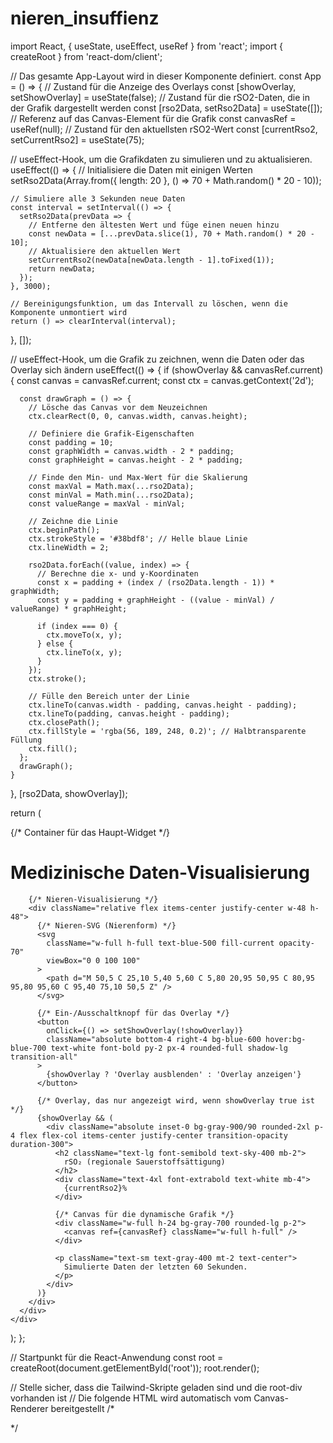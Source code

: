 # nieren_insuffienz
import React, { useState, useEffect, useRef } from 'react';
import { createRoot } from 'react-dom/client';

// Das gesamte App-Layout wird in dieser Komponente definiert.
const App = () => {
  // Zustand für die Anzeige des Overlays
  const [showOverlay, setShowOverlay] = useState(false);
  // Zustand für die rSO2-Daten, die in der Grafik dargestellt werden
  const [rso2Data, setRso2Data] = useState([]);
  // Referenz auf das Canvas-Element für die Grafik
  const canvasRef = useRef(null);
  // Zustand für den aktuellsten rSO2-Wert
  const [currentRso2, setCurrentRso2] = useState(75);

  // useEffect-Hook, um die Grafikdaten zu simulieren und zu aktualisieren.
  useEffect(() => {
    // Initialisiere die Daten mit einigen Werten
    setRso2Data(Array.from({ length: 20 }, () => 70 + Math.random() * 20 - 10));

    // Simuliere alle 3 Sekunden neue Daten
    const interval = setInterval(() => {
      setRso2Data(prevData => {
        // Entferne den ältesten Wert und füge einen neuen hinzu
        const newData = [...prevData.slice(1), 70 + Math.random() * 20 - 10];
        // Aktualisiere den aktuellen Wert
        setCurrentRso2(newData[newData.length - 1].toFixed(1));
        return newData;
      });
    }, 3000);

    // Bereinigungsfunktion, um das Intervall zu löschen, wenn die Komponente unmontiert wird
    return () => clearInterval(interval);
  }, []);

  // useEffect-Hook, um die Grafik zu zeichnen, wenn die Daten oder das Overlay sich ändern
  useEffect(() => {
    if (showOverlay && canvasRef.current) {
      const canvas = canvasRef.current;
      const ctx = canvas.getContext('2d');

      const drawGraph = () => {
        // Lösche das Canvas vor dem Neuzeichnen
        ctx.clearRect(0, 0, canvas.width, canvas.height);
        
        // Definiere die Grafik-Eigenschaften
        const padding = 10;
        const graphWidth = canvas.width - 2 * padding;
        const graphHeight = canvas.height - 2 * padding;
        
        // Finde den Min- und Max-Wert für die Skalierung
        const maxVal = Math.max(...rso2Data);
        const minVal = Math.min(...rso2Data);
        const valueRange = maxVal - minVal;

        // Zeichne die Linie
        ctx.beginPath();
        ctx.strokeStyle = '#38bdf8'; // Helle blaue Linie
        ctx.lineWidth = 2;
        
        rso2Data.forEach((value, index) => {
          // Berechne die x- und y-Koordinaten
          const x = padding + (index / (rso2Data.length - 1)) * graphWidth;
          const y = padding + graphHeight - ((value - minVal) / valueRange) * graphHeight;

          if (index === 0) {
            ctx.moveTo(x, y);
          } else {
            ctx.lineTo(x, y);
          }
        });
        ctx.stroke();

        // Fülle den Bereich unter der Linie
        ctx.lineTo(canvas.width - padding, canvas.height - padding);
        ctx.lineTo(padding, canvas.height - padding);
        ctx.closePath();
        ctx.fillStyle = 'rgba(56, 189, 248, 0.2)'; // Halbtransparente Füllung
        ctx.fill();
      };
      drawGraph();
    }
  }, [rso2Data, showOverlay]);

  return (
    <div className="bg-gray-900 min-h-screen flex items-center justify-center p-4">
      {/* Container für das Haupt-Widget */}
      <div className="relative w-full max-w-sm bg-gray-800 rounded-2xl shadow-xl p-6 flex flex-col items-center space-y-4 text-white">
        <h1 className="text-2xl font-bold mb-4">Medizinische Daten-Visualisierung</h1>

        {/* Nieren-Visualisierung */}
        <div className="relative flex items-center justify-center w-48 h-48">
          {/* Nieren-SVG (Nierenform) */}
          <svg
            className="w-full h-full text-blue-500 fill-current opacity-70"
            viewBox="0 0 100 100"
          >
            <path d="M 50,5 C 25,10 5,40 5,60 C 5,80 20,95 50,95 C 80,95 95,80 95,60 C 95,40 75,10 50,5 Z" />
          </svg>

          {/* Ein-/Ausschaltknopf für das Overlay */}
          <button
            onClick={() => setShowOverlay(!showOverlay)}
            className="absolute bottom-4 right-4 bg-blue-600 hover:bg-blue-700 text-white font-bold py-2 px-4 rounded-full shadow-lg transition-all"
          >
            {showOverlay ? 'Overlay ausblenden' : 'Overlay anzeigen'}
          </button>

          {/* Overlay, das nur angezeigt wird, wenn showOverlay true ist */}
          {showOverlay && (
            <div className="absolute inset-0 bg-gray-900/90 rounded-2xl p-4 flex flex-col items-center justify-center transition-opacity duration-300">
              <h2 className="text-lg font-semibold text-sky-400 mb-2">
                rSO₂ (regionale Sauerstoffsättigung)
              </h2>
              <div className="text-4xl font-extrabold text-white mb-4">
                {currentRso2}%
              </div>
              
              {/* Canvas für die dynamische Grafik */}
              <div className="w-full h-24 bg-gray-700 rounded-lg p-2">
                <canvas ref={canvasRef} className="w-full h-full" />
              </div>
              
              <p className="text-sm text-gray-400 mt-2 text-center">
                Simulierte Daten der letzten 60 Sekunden.
              </p>
            </div>
          )}
        </div>
      </div>
    </div>
  );
};

// Startpunkt für die React-Anwendung
const root = createRoot(document.getElementById('root'));
root.render(<App />);

// Stelle sicher, dass die Tailwind-Skripte geladen sind und die root-div vorhanden ist
// Die folgende HTML wird automatisch vom Canvas-Renderer bereitgestellt
/*
<!DOCTYPE html>
<html>
<head>
  <script src="https://cdn.tailwindcss.com"></script>
  <style>
    body { font-family: 'Inter', sans-serif; }
  </style>
</head>
<body>
  <div id="root"></div>
</body>
</html>
*/
